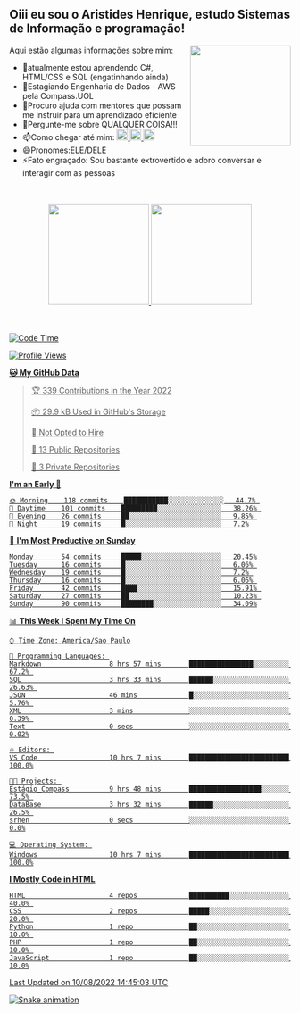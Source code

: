 ## Oiii eu sou o Aristides Henrique, estudo Sistemas de Informação e programação!

<div >
Aqui estão algumas informações sobre mim:<img align="right" height="180em" src="https://user-images.githubusercontent.com/97318481/177042589-45d62122-82a9-4a32-b3a7-87b322825b2f.png">
</div>

- 🌱atualmente estou aprendendo C#, HTML/CSS e SQL (engatinhando ainda)
- 👯Estagiando Engenharia de Dados - AWS pela Compass.UOL
- 🤔Procuro ajuda com mentores que possam me instruir para um aprendizado eficiente
- 💬Pergunte-me sobre QUALQUER COISA!!!
- 📫Como chegar até mim:
  <a href="https://www.instagram.com/aryhenry/" target="_blank">
  <img src="https://img.shields.io/badge/-Instagram-%23E4405F?style=for-the-badge&logo=instagram&logoColor=black" height="20px">
  </a>
  <a href="https://www.linkedin.com/in/aristides-henrique/" target="_blank">
  <img src="https://img.shields.io/badge/-LinkedIn-%230077B5?style=for-the-badge&logo=linkedin&logoColor=black" height="20px">
  </a> 
  <a href="mailto:arihenriqueuna@gmail.com">
  <img src="https://img.shields.io/badge/-Gmail-%23333?style=for-the-badge&logo=gmail&logoColor=white" height="20px">
  </a>
- 😄Pronomes:ELE/DELE
- ⚡Fato engraçado: Sou bastante extrovertido e adoro conversar e interagir com as pessoas
<br/>
<br/>
<div align="center">
  <a href="https://github.com/arihenrique">
  <img height="180em" src="https://github-readme-stats.vercel.app/api?username=arihenrique&show_icons=true&theme=dracula&include_all_commits=true&count_private=true"/>
  <img height="180em" src="https://github-readme-stats.vercel.app/api/top-langs/?username=arihenrique&layout=compact&langs_count=7&theme=dracula"/>
</div><br/><br/>

<!--START_SECTION:waka-->
![Code Time](http://img.shields.io/badge/Code%20Time-32%20hrs%205%20mins-blue)

![Profile Views](http://img.shields.io/badge/Profile%20Views-9-blue)

**🐱 My GitHub Data** 

> 🏆 339 Contributions in the Year 2022
 > 
> 📦 29.9 kB Used in GitHub's Storage 
 > 
> 🚫 Not Opted to Hire
 > 
> 📜 13 Public Repositories 
 > 
> 🔑 3 Private Repositories  
 > 
**I'm an Early 🐤** 

```text
🌞 Morning    118 commits    ███████████░░░░░░░░░░░░░░   44.7% 
🌆 Daytime    101 commits    █████████░░░░░░░░░░░░░░░░   38.26% 
🌃 Evening    26 commits     ██░░░░░░░░░░░░░░░░░░░░░░░   9.85% 
🌙 Night      19 commits     █░░░░░░░░░░░░░░░░░░░░░░░░   7.2%

```
📅 **I'm Most Productive on Sunday** 

```text
Monday       54 commits     █████░░░░░░░░░░░░░░░░░░░░   20.45% 
Tuesday      16 commits     █░░░░░░░░░░░░░░░░░░░░░░░░   6.06% 
Wednesday    19 commits     █░░░░░░░░░░░░░░░░░░░░░░░░   7.2% 
Thursday     16 commits     █░░░░░░░░░░░░░░░░░░░░░░░░   6.06% 
Friday       42 commits     ████░░░░░░░░░░░░░░░░░░░░░   15.91% 
Saturday     27 commits     ██░░░░░░░░░░░░░░░░░░░░░░░   10.23% 
Sunday       90 commits     ████████░░░░░░░░░░░░░░░░░   34.09%

```


📊 **This Week I Spent My Time On** 

```text
⌚︎ Time Zone: America/Sao_Paulo

💬 Programming Languages: 
Markdown                 8 hrs 57 mins       ████████████████░░░░░░░░░   67.2% 
SQL                      3 hrs 33 mins       ██████░░░░░░░░░░░░░░░░░░░   26.63% 
JSON                     46 mins             █░░░░░░░░░░░░░░░░░░░░░░░░   5.76% 
XML                      3 mins              ░░░░░░░░░░░░░░░░░░░░░░░░░   0.39% 
Text                     0 secs              ░░░░░░░░░░░░░░░░░░░░░░░░░   0.02%

🔥 Editors: 
VS Code                  10 hrs 7 mins       █████████████████████████   100.0%

🐱‍💻 Projects: 
Estágio_Compass          9 hrs 48 mins       ██████████████████░░░░░░░   73.5% 
DataBase                 3 hrs 32 mins       ██████░░░░░░░░░░░░░░░░░░░   26.5% 
srhen                    0 secs              ░░░░░░░░░░░░░░░░░░░░░░░░░   0.0%

💻 Operating System: 
Windows                  10 hrs 7 mins       █████████████████████████   100.0%

```

**I Mostly Code in HTML** 

```text
HTML                     4 repos             ██████████░░░░░░░░░░░░░░░   40.0% 
CSS                      2 repos             █████░░░░░░░░░░░░░░░░░░░░   20.0% 
Python                   1 repo              ██░░░░░░░░░░░░░░░░░░░░░░░   10.0% 
PHP                      1 repo              ██░░░░░░░░░░░░░░░░░░░░░░░   10.0% 
JavaScript               1 repo              ██░░░░░░░░░░░░░░░░░░░░░░░   10.0%

```



 Last Updated on 10/08/2022 14:45:03 UTC
<!--END_SECTION:waka-->

![Snake animation](https://github.com/arihenrique/arihenrique/blob/output/github-contribution-grid-snake.svg)
